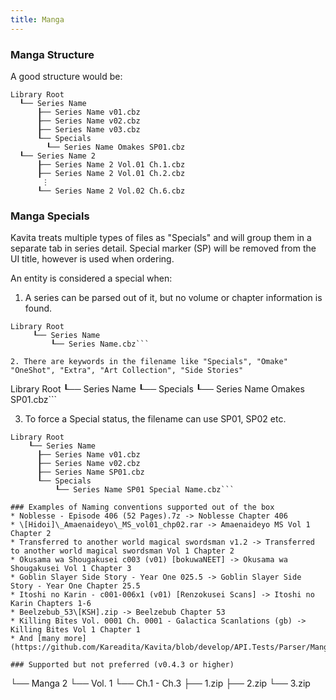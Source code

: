 ```yaml
---
title: Manga
---
```


### Manga Structure
A good structure would be:
```
Library Root
  ┖── Series Name
      ┠── Series Name v01.cbz
      ┠── Series Name v02.cbz
      ┠── Series Name v03.cbz
      ┖── Specials
        ┖── Series Name Omakes SP01.cbz
  ┖── Series Name 2
      ┠── Series Name 2 Vol.01 Ch.1.cbz
      ┠── Series Name 2 Vol.01 Ch.2.cbz
       ⋮
      ┖── Series Name 2 Vol.02 Ch.6.cbz
```
 

### Manga Specials

Kavita treats multiple types of files as "Specials" and will group them in a separate tab in series detail. Special marker (SP) will be removed from the UI title, however is used when ordering. 

An entity is considered a special when:

1. A series can be parsed out of it, but no volume or chapter information is found.
```
Library Root
     ┖── Series Name
         ┖── Series Name.cbz```

2. There are keywords in the filename like "Specials", "Omake" "OneShot", "Extra", "Art Collection", "Side Stories"
```
Library Root
    ┖── Series Name
      ┖── Specials
          ┖── Series Name Omakes SP01.cbz```

3. To force a Special status, the filename can use SP01, SP02 etc.
```
Library Root
    ┖── Series Name
      ┠── Series Name v01.cbz
      ┠── Series Name v02.cbz
      ┠── Series Name SP01.cbz
      ┖── Specials
          ┖── Series Name SP01 Special Name.cbz```

### Examples of Naming conventions supported out of the box
* Noblesse - Episode 406 (52 Pages).7z -> Noblesse Chapter 406
* \[Hidoi]\_Amaenaideyo\_MS_vol01_chp02.rar -> Amaenaideyo MS Vol 1 Chapter 2
* Transferred to another world magical swordsman v1.2 -> Transferred to another world magical swordsman Vol 1 Chapter 2
* Okusama wa Shougakusei c003 (v01) [bokuwaNEET] -> Okusama wa Shougakusei Vol 1 Chapter 3
* Goblin Slayer Side Story - Year One 025.5 -> Goblin Slayer Side Story - Year One Chapter 25.5
* Itoshi no Karin - c001-006x1 (v01) [Renzokusei Scans] -> Itoshi no Karin Chapters 1-6
* Beelzebub_53\[KSH].zip -> Beelzebub Chapter 53
* Killing Bites Vol. 0001 Ch. 0001 - Galactica Scanlations (gb) -> Killing Bites Vol 1 Chapter 1
* And [many more](https://github.com/Kareadita/Kavita/blob/develop/API.Tests/Parser/MangaParserTests.cs)...

### Supported but not preferred (v0.4.3 or higher)
```
└── Manga 2
    └── Vol. 1
        └── Ch.1 - Ch.3
            ├── 1.zip
            ├── 2.zip
            └── 3.zip
```            